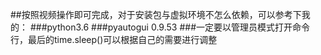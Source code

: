 ##按照视频操作即可完成，对于安装包与虚拟环境不怎么依赖，可以参考下我的：
###python3.6
###pyautogui 0.9.53
###一定要以管理员模式打开命令行，最后的time.sleep()可以根据自己的需要进行调整


